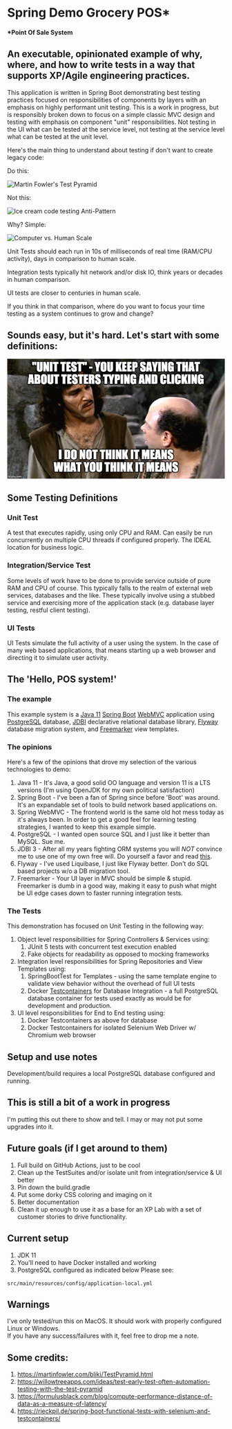 # Spring Demo Grocery POS*
#### *Point Of Sale System

## An executable, opinionated example of why, where, and how to write tests in a way that supports XP/Agile engineering practices.

This application is written in Spring Boot demonstrating best testing practices focused
on responsibilities of components by layers with an emphasis on highly performant unit testing.
This is a work in progress, but is responsibly broken down to focus on a simple classic MVC design
and testing with emphasis on component "unit" responsibilities.  Not testing in the UI what can be tested
at the service level, not testing at the service level what can be tested at the unit level.


Here's the main thing to understand about testing if don't want to create legacy code:

Do this:

![Martin Fowler's Test Pyramid](https://martinfowler.com/bliki/images/testPyramid/test-pyramid.png)

Not this:

![Ice cream code testing Anti-Pattern](https://images.contentful.com/3cttzl4i3k1h/6Qc0lWQ4IE4KeisAgyeUAC/365239996e6c8e83afc5fd8fbce69831/automation-pyramid-2.png)

Why?  Simple:

![Computer vs. Human Scale](https://formulusblack.com/wp-content/uploads/2019/02/Screen-Shot-2019-02-01-at-12.16.39-PM.png)

Unit Tests should each run in 10s of milliseconds of real time (RAM/CPU activity), days in comparison to human scale. 

Integration tests typically hit network and/or disk IO, think years or decades in human comparison.

UI tests are closer to centuries in human scale.

If you think in that comparison, where do you want to focus your time testing as a system 
continues to grow and change?


## Sounds easy, but it's hard.  Let's start with some definitions:

![I do not think it means...](./doc/image/UnitTestingAsTestersTyping.jpg)

## Some Testing Definitions
### Unit Test
A test that executes rapidly, using only CPU and RAM.  Can easily be run concurrently on multiple
CPU threads if configured properly.  The IDEAL location for business logic. 

### Integration/Service Test 
Some levels of work have to be done to provide service outside of pure RAM and CPU of course.  This typically 
falls to the realm of external web services, databases and the like.  These typically involve using a stubbed service 
and exercising more of the application stack (e.g. database layer testing, restful client testing).

### UI Tests
UI Tests simulate the full activity of a user using the system.  In the case of many web based applications, that
means starting up a web browser and directing it to simulate user activity.


## The 'Hello, POS system!'
### The example
This example system is a [Java 11](https://openjdk.java.net/projects/jdk/11/) 
[Spring Boot](https://spring.io/projects/spring-boot) 
[WebMVC](https://spring.io/guides/gs/serving-web-content/) 
application using [PostgreSQL](https://www.postgresql.org/) database,
[JDBI](https://jdbi.org) declarative relational database library, 
[Flyway](https://flywaydb.org/) database migration system, and 
[Freemarker](https://freemarker.apache.org/) view templates.

### The opinions
Here's a few of the opinions that drove my selection of the various technologies to demo:
1. Java 11 - It's Java, a good solid OO language and version 11 is a LTS versions (I'm using OpenJDK
   for my own political satisfaction)
1. Spring Boot - I've been a fan of Spring since before 'Boot' was around.  It's an expandable
set of tools to build network based applications on.
1. Spring WebMVC - The frontend world is the same old hot mess today as it's always been.  In 
   order to get a good feel for learning testing strategies, I wanted to keep this example simple.    
1. PostgreSQL - I wanted open source SQL and I just like it better than MySQL.  Sue me.
1. JDBI 3 - After all my years fighting ORM systems you will *NOT* convince me to use one 
   of my own free will.  Do yourself a favor and read [this](https://blog.codinghorror.com/object-relational-mapping-is-the-vietnam-of-computer-science/).
1. Flyway - I've used Liquibase, I just like Flyway better.  Don't do SQL based projects w/o a DB migration tool.
1. Freemarker - Your UI layer in MVC should be simple & stupid.  Freemarker is dumb in a good way,
making it easy to push what might be UI edge cases down to faster running integration tests. 

### The Tests

This demonstration has focused on Unit Testing in the following way:
1. Object level responsibilities for Spring Controllers & Services using:
   1. JUnit 5 tests with concurrent test execution enabled
   1. Fake objects for readability as opposed to mocking frameworks
1. Integration level responsibilities for Spring Repositories and View Templates using:
    1. SpringBootTest for Templates - using the same template engine to validate view 
    behavior without the overhead of full UI tests
    1. Docker [Testcontainers](https://www.testcontainers.org/) for Database Integration - a full PostgreSQL database 
       container for tests used exactly as would be for development and production.
1. UI level responsibilities for End to End testing using:
    1. Docker Testcontainers as above for database
    1. Docker Testcontainers for isolated Selenium Web Driver w/ Chromium web browser


## Setup and use notes
Development/build requires a local PostgreSQL database configured and running.

## This is still a bit of a work in progress
I'm putting this out there to show and tell.  I may or may not put some upgrades into it.

## Future goals (if I get around to them)
1. Full build on GitHub Actions, just to be cool
1. Clean up the TestSuites and/or isolate unit from integration/service & UI better
1. Pin down the build.gradle 
1. Put some dorky CSS coloring and imaging on it
1. Better documentation
1. Clean it up enough to use it as a base for an XP Lab with a set of customer stories 
to drive functionality.


## Current setup
1. JDK 11
1. You'll need to have Docker installed and working
1. PostgreSQL configured as indicated below
Please see:

```shell
src/main/resources/config/application-local.yml
```

## Warnings
I've only tested/run this on MacOS.  It should work with properly configured Linux or Windows.  
If you have any success/failures with it, feel free to drop me a note. 

## Some credits: 
1. https://martinfowler.com/bliki/TestPyramid.html
1. https://willowtreeapps.com/ideas/test-early-test-often-automation-testing-with-the-test-pyramid    
1. https://formulusblack.com/blog/compute-performance-distance-of-data-as-a-measure-of-latency/   
1. https://rieckpil.de/spring-boot-functional-tests-with-selenium-and-testcontainers/ 
